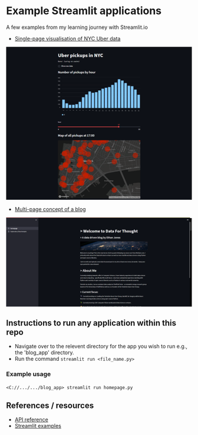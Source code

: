 # Example Streamlit applications

A few examples from my learning journey with Streamlit.io

* [Single-page visualisation of NYC Uber data](./example_app/example.py)

![Uber data page](./imgs/uber_data.png)

* [Multi-page concept of a blog](./blog_app)

![blog page](./imgs/blog.png)

## Instructions to run any application within this repo

* Navigate over to the relevent directory for the app you wish to run e.g., the 'blog_app' directory.
* Run the command ```streamlit run <file_name.py>```

### Example usage

```<C://.../.../blog_app> streamlit run homepage.py```

## References / resources

* [API reference](https://docs.streamlit.io/library/api-reference)
* [Streamlit examples](https://streamlit.io/gallery)
